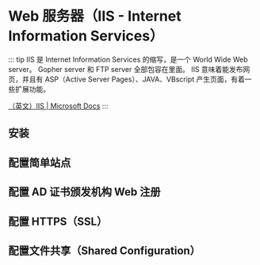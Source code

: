 # Web 服务器（IIS - Internet Information Services）

::: tip
IIS 是 Internet Information Services 的缩写，是一个 World Wide Web server。
Gopher server 和 FTP server 全部包容在里面。
IIS 意味着能发布网页，并且有 ASP（Active Server Pages）、JAVA、VBscript 产生页面，有着一些扩展功能。

[（英文）IIS | Microsoft Docs](https://docs.microsoft.com/zh-cn/iis/get-started/)
:::

## 安装

## 配置简单站点

## 配置 AD 证书颁发机构 Web 注册

## 配置 HTTPS（SSL）

## 配置文件共享（Shared Configuration）
